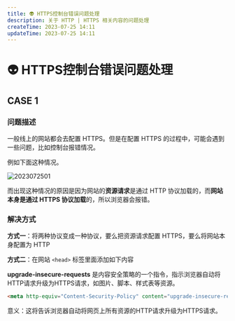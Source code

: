 ```yaml
---
title: 👽 HTTPS控制台错误问题处理
description: 关于 HTTP | HTTPS 相关内容的问题处理 
createTime: 2023-07-25 14:11
updateTime: 2023-07-25 14:11
---
```


# 👽 HTTPS控制台错误问题处理

## CASE 1

### 问题描述

一般线上的网站都会去配置 HTTPS。但是在配置 HTTPS 的过程中，可能会遇到一些问题，比如控制台报错情况。

例如下面这种情况。

![2023072501](/posts/20230725-01.jpg)

而出现这种情况的原因是因为网站的**资源请求**是通过 HTTP 协议加载的，而**网站本身是通过 HTTPS 协议加载**的，所以浏览器会报错。

### 解决方式

**方式一**：将两种协议变成一种协议，要么把资源请求配置 HTTPS，要么将网站本身配置为 HTTP

**方式二**：在网站 `<head>` 标签里面添加如下内容

**upgrade-insecure-requests** 是内容安全策略的一个指令，指示浏览器自动将HTTP请求升级为HTTPS请求，如图片、脚本、样式表等资源。

```html
<meta http-equiv="Content-Security-Policy" content="upgrade-insecure-requests">
```

意义：这将告诉浏览器自动将网页上所有资源的HTTP请求升级为HTTPS请求。